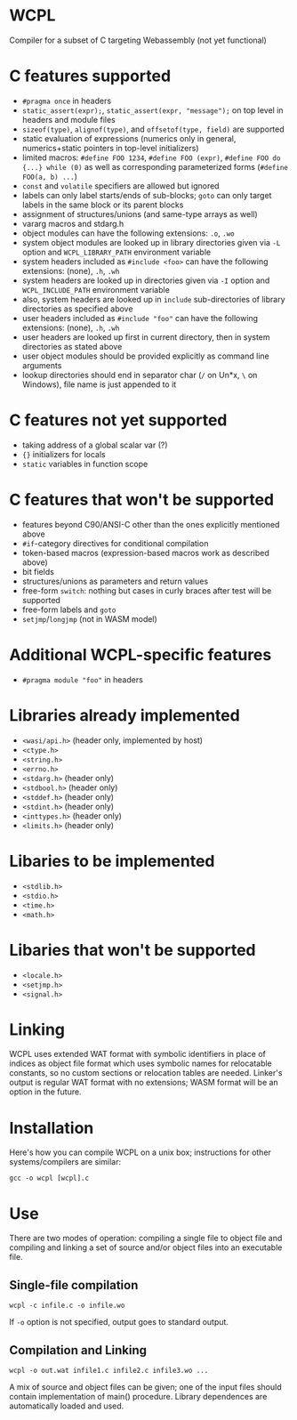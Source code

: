 WCPL
====

Compiler for a subset of C targeting Webassembly (not yet functional)

# C features supported

- `#pragma once` in headers
- `static_assert(expr);`, `static_assert(expr, "message");` on top level in headers and module files
- `sizeof(type)`, `alignof(type)`, and `offsetof(type, field)` are supported
- static evaluation of expressions (numerics only in general, numerics+static pointers in top-level initializers)
- limited macros: `#define FOO 1234`, `#define FOO (expr)`, `#define FOO do {...} while (0)` as well as 
  corresponding parameterized forms (`#define FOO(a, b) ...`)   
- `const` and `volatile` specifiers are allowed but ignored
- labels can only label starts/ends of sub-blocks; `goto` can only target labels in the same block or its parent blocks
- assignment of structures/unions (and same-type arrays as well)
- vararg macros and stdarg.h
- object modules can have the following extensions: `.o`, `.wo`
- system object modules are looked up in library directories given via `-L` option and `WCPL_LIBRARY_PATH` environment variable
- system headers included as `#include <foo>` can have the following extensions: (none), `.h`, `.wh`
- system headers are looked up in directories given via `-I` option and `WCPL_INCLUDE_PATH` environment variable
- also, system headers are looked up in `include` sub-directories of library directories as specified above
- user headers included as `#include "foo"` can have the following extensions: (none), `.h`, `.wh`
- user headers are looked up first in current directory, then in system directories as stated above
- user object modules should be provided explicitly as command line arguments
- lookup directories should end in separator char (`/` on Un*x, `\` on Windows), file name is just appended to it

# C features not yet supported

- taking address of a global scalar var (?)
- `{}` initializers for locals
- `static` variables in function scope

# C features that won't be supported

- features beyond C90/ANSI-C other than the ones explicitly mentioned above
- `#if`-category directives for conditional compilation
- token-based macros (expression-based macros work as described above)
- bit fields
- structures/unions as parameters and return values
- free-form `switch`: nothing but cases in curly braces after test will be supported
- free-form labels and `goto`
- `setjmp`/`longjmp` (not in WASM model)

# Additional WCPL-specific features

- `#pragma module "foo"` in headers

# Libraries already implemented

- `<wasi/api.h>` (header only, implemented by host)
- `<ctype.h>`
- `<string.h>`
- `<errno.h>`
- `<stdarg.h>` (header only)
- `<stdbool.h>` (header only)
- `<stddef.h>` (header only)
- `<stdint.h>` (header only)
- `<inttypes.h>` (header only)
- `<limits.h>` (header only)
 
# Libaries to be implemented

- `<stdlib.h>`
- `<stdio.h>`
- `<time.h>`
- `<math.h>`

# Libaries that won't be supported

- `<locale.h>`
- `<setjmp.h>`
- `<signal.h>`


# Linking

WCPL uses extended WAT format with symbolic identifiers in place of indices as
object file format which uses symbolic names for relocatable constants, so no 
custom sections or relocation tables are needed. Linker's output is regular WAT 
format with no extensions; WASM format will be an option in the future.
 

# Installation

Here's how you can compile WCPL on a unix box; instructions for other
systems/compilers are similar:

```
gcc -o wcpl [wcpl].c 
```


# Use

There are two modes of operation: compiling a single file to object file and
compiling and linking a set of source and/or object files into an executable
file.

## Single-file compilation

```
wcpl -c infile.c -o infile.wo
```

If `-o` option is not specified, output goes to standard output.

## Compilation and Linking

```
wcpl -o out.wat infile1.c infile2.c infile3.wo ...
```

A mix of source and object files can be given; one of the input files should
contain implementation of main() procedure. Library dependences are automatically
loaded and used.






